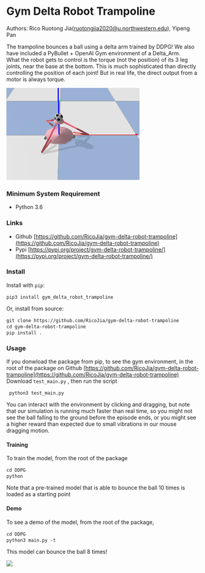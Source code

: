 # Gym Delta Robot Trampoline

Authors: Rico Ruotong Jia(ruotongjia2020@u.northwestern.edu), Yipeng Pan 

The trampoline bounces a ball using a delta arm trained by DDPG! We also have included a PyBullet + OpenAI Gym environment of a Delta_Arm.  
What the robot gets to control is the torque (not the position) of its 3 leg joints, near the base at the bottom. 
This is much sophisticated than directly controlling the position of each joint! But in real life, the direct
output from a motor is always torque. 

![](media/model_1.png)

### Minimum System Requirement
- Python 3.6

### Links 
 - Github [https://github.com/RicoJia/gym-delta-robot-trampoline](https://github.com/RicoJia/gym-delta-robot-trampoline)
 - Pypi [https://pypi.org/project/gym-delta-robot-trampoline/](https://pypi.org/project/gym-delta-robot-trampoline/)

### Install
Install with `pip`:

    pip3 install gym_delta_robot_trampoline
    
Or, install from source:

    git clone https://github.com/RicoJia/gym-delta-robot-trampoline
    cd gym-delta-robot-trampoline
    pip install .

### Usage

If you donwload the package from pip, to see the gym environment, in the root of the package on Github [https://github.com/RicoJia/gym-delta-robot-trampoline](https://github.com/RicoJia/gym-delta-robot-trampoline)
Download ```test_main.py``` , then run the script

     python3 test_main.py

You can interact with the environment by clicking and dragging, but note that our simulation is running much 
faster than real time, so you might not see the ball falling to the ground before the episode ends, or 
you might see a higher reward than expected due to small vibrations in our mouse dragging motion.   

#### Training
To train the model, from the root of the package

    cd DDPG 
    python
    
Note that a pre-trained model that is able to bounce the ball 10 times is loaded as a starting point 

#### Demo
To see a demo of the model, from the root of the package, 

    cd DDPG
    python3 main.py -t 
    
This model can bounce the ball 8 times!

<img src="media/ddpg.gif" width="200"/>


